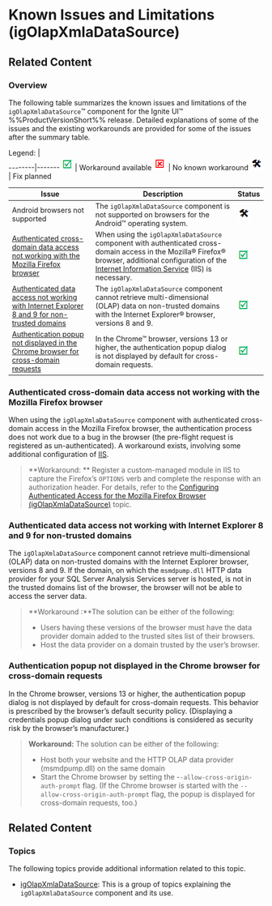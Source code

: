 ﻿<!--
|metadata|
{
    "fileName": "igolapxmladatasource-known-issues-and-limitations",
    "controlName": "igOlapXmlaDataSource",
    "tags": ["Known Issues"]
}
|metadata|
-->

# Known Issues and Limitations (igOlapXmlaDataSource)

## Related Content
### Overview

The following table summarizes the known issues and limitations of the `igOlapXmlaDataSource`™ component for the Ignite UI™ %%ProductVersionShort%% release. Detailed explanations of some of the issues and the existing workarounds are provided for some of the issues after the summary table.

Legend: |  
--------|-------
![](../../../images/images/positive.png) | Workaround available
![](../../../images/images/negative.png) | No known workaround
![](../../../images/images/plannedFix.png) | Fix planned




Issue | Description | Status
---|---|---
Android browsers not supported | The `igOlapXmlaDataSource` component is not supported on browsers for the Android™ operating system. | ![](../../../images/images/plannedFix.png)
[Authenticated cross-domain data access not working with the Mozilla Firefox browser](#cross-domain-firefox) | When using the `igOlapXmlaDataSource` component with authenticated cross-domain access in the Mozilla® Firefox® browser, additional configuration of the [Internet Information Service](http://technet.microsoft.com/en-us/library/hh831725) (IIS) is necessary.| ![](../../../images/images/positive.png)
[Authenticated data access not working with Internet Explorer 8 and 9 for non-trusted domains](#authenticated-access-ie) | The `igOlapXmlaDataSource` component cannot retrieve multi-dimensional (OLAP) data on non-trusted domains with the Internet Explorer® browser, versions 8 and 9. | ![](../../../images/images/positive.png)
[Authentication popup not displayed in the Chrome browser for cross-domain requests](#cross-domain-chrome) | In the Chrome™ browser, versions 13 or higher, the authentication popup dialog is not displayed by default for cross-domain requests. | ![](../../../images/images/positive.png)



### <a id="cross-domain-firefox"></a> Authenticated cross-domain data access not working with the Mozilla Firefox browser

When using the `igOlapXmlaDataSource` component with authenticated cross-domain access in the Mozilla Firefox browser, the authentication process does not work due to a bug in the browser (the pre-flight request is registered as un-authenticated). A workaround exists, involving some additional configuration of [IIS](http://technet.microsoft.com/en-us/library/hh831725).

>**Workaround: ** Register a custom-managed module in IIS to capture the Firefox’s `OPTIONS` verb and complete the response with an authorization header. For details, refer to the [Configuring Authenticated Access for the Mozilla Firefox Browser (igOlapXmlaDataSource)](igOlapXmlaDataSource-Configuring-Authenticated-Access-for-Firefox.html) topic.

### <a id="authenticated-access-ie"></a> Authenticated data access not working with Internet Explorer 8 and 9 for non-trusted domains

The `igOlapXmlaDataSource` component cannot retrieve multi-dimensional (OLAP) data on non-trusted domains with the Internet Explorer browser, versions 8 and 9. If the domain, on which the `msmdpump.dll` HTTP data provider for your SQL Server Analysis Services server is hosted, is not in the trusted domains list of the browser, the browser will not be able to access the server data.

> **Workaround :**The solution can be either of the following:
> -   Users having these versions of the browser must have the data provider domain added to the trusted sites list of their browsers.
> -   Host the data provider on a domain trusted by the user’s browser.

### <a id="cross-domain-chrome"></a> Authentication popup not displayed in the Chrome browser for cross-domain requests

In the Chrome browser, versions 13 or higher, the authentication popup dialog is not displayed by default for cross-domain requests. This behavior is prescribed by the browser’s default security policy. (Displaying a credentials popup dialog under such conditions is considered as security risk by the browser’s manufacturer.)

> **Workaround:**
> The solution can be either of the following:
> -   Host both your website and the HTTP OLAP data provider (msmdpump.dll) on the same domain
> -   Start the Chrome browser by setting the -`-allow-cross-origin-auth-prompt` flag. (If the Chrome browser is started with the `--allow-cross-origin-auth-prompt` flag, the popup is displayed for cross-domain requests, too.)



## Related Content
### Topics

The following topics provide additional information related to this topic.

- [igOlapXmlaDataSource](igOlapXmlaDataSource.html): This is a group of topics explaining the  `igOlapXmlaDataSource` component and its use.





 

 


